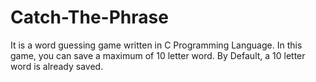 # Catch-The-Phrase
It is a word guessing game written in C Programming Language. In this game, you can save a maximum of 10 letter word. By Default, a 10 letter word is already saved.
